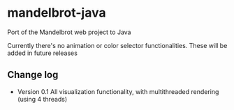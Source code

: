 # mandelbrot-java
Port of the Mandelbrot web project to Java

Currently there's no animation or color selector functionalities. These will be added in future releases

## Change log

* Version 0.1 All visualization functionality, with multithreaded rendering (using 4 threads)
